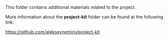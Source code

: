 This folder contains additional materials related to the project.

More information about the **project-kit** folder can be found at the following link:

https://github.com/alekseynemiro/project-kit